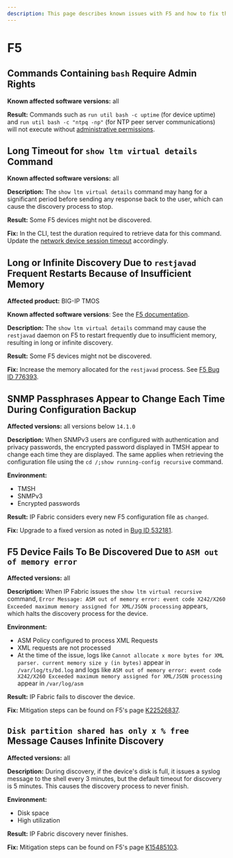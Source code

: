 ```yaml
---
description: This page describes known issues with F5 and how to fix them.
---
```


# F5

## Commands Containing `bash` Require Admin Rights

**Known affected software versions:** all

**Result:** Commands such as `run util bash -c uptime` (for device uptime) and
`run util bash -c "ntpq -np"` (for NTP peer server communications) will not
execute without
[administrative permissions](https://api-u.f5.com/support/kb-articles/K10272?pdf).

## Long Timeout for `show ltm virtual details` Command

**Known affected software versions:** all

**Description:** The `show ltm virtual details` command may hang for a
significant period before sending any response back to the user, which can cause
the discovery process to stop.

**Result:** Some F5 devices might not be discovered.

**Fix:** In the CLI, test the duration required to retrieve data for this
command. Update the
[network device session timeout](../../../IP_Fabric_Settings/Discovery_and_Snapshots/Discovery_Settings/advanced_cli.md)
accordingly.

## Long or Infinite Discovery Due to `restjavad` Frequent Restarts Because of Insufficient Memory

**Affected product:** BIG-IP TMOS

**Known affected software versions**: See the
[F5 documentation](https://cdn.f5.com/product/bugtracker/ID776393.html).

**Description:** The `show ltm virtual details` command may cause the
`restjavad` daemon on F5 to restart frequently due to insufficient memory,
resulting in long or infinite discovery.

**Result:** Some F5 devices might not be discovered.

**Fix:** Increase the memory allocated for the `restjavad` process. See
[F5 Bug ID 776393](https://cdn.f5.com/product/bugtracker/ID776393.html).

## SNMP Passphrases Appear to Change Each Time During Configuration Backup

**Affected versions:** all versions below `14.1.0`

**Description:** When SNMPv3 users are configured with authentication and
privacy passwords, the encrypted password displayed in TMSH appear to change
each time they are displayed. The same applies when retrieving the configuration
file using the `cd /;show running-config recursive` command.

**Environment:**

- TMSH
- SNMPv3
- Encrypted passwords

**Result:** IP Fabric considers every new F5 configuration file as `changed`.

**Fix:** Upgrade to a fixed version as noted in
[Bug ID 532181](https://cdn.f5.com/product/bugtracker/ID532181.html).

## F5 Device Fails To Be Discovered Due to `ASM out of memory error` 

**Affected versions:** all

**Description:** When IP Fabric issues the `show ltm virtual recursive` command,
`Error Message: ASM out of memory error: event code X242/X260 Exceeded maximum
memory assigned for XML/JSON processing` appears, which halts the discovery
process for the device.

**Environment:**

- ASM Policy configured to process XML Requests
- XML requests are not processed
- At the time of the issue, logs like `Cannot allocate x more bytes for XML
  parser. current memory size y (in bytes)` appear in `/var/log/ts/bd.log` and
  logs like `ASM out of memory error: event code X242/X260 Exceeded maximum
  memory assigned for XML/JSON processing` appear in `/var/log/asm`

**Result:** IP Fabric fails to discover the device.

**Fix:** Mitigation steps can be found on F5's page
[K22526837](https://my.f5.com/manage/s/article/K22526837).

## `Disk partition shared has only x % free` Message Causes Infinite Discovery

**Affected versions:** all

**Description:** During discovery, if the device's disk is full, it issues a
syslog message to the shell every 3 minutes, but the default timeout for
discovery is 5 minutes. This causes the discovery process to never finish.

**Environment:**

- Disk space
- High utilization

**Result:** IP Fabric discovery never finishes.

**Fix:** Mitigation steps can be found on F5's page
[K15485103](https://my.f5.com/manage/s/article/K15485103).
